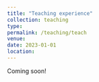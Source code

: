 ```yaml
---
title: "Teaching experience"
collection: teaching
type: 
permalink: /teaching/teach
venue: 
date: 2023-01-01
location: 
---
```


Coming soon!